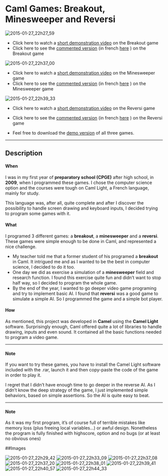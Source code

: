 ﻿# Caml Games: Breakout, Minesweeper and Reversi

![2015-01-27_22h27_59](https://cloud.githubusercontent.com/assets/10437041/5927873/3aab0a44-a676-11e4-85d1-c4888c5ef551.png)

*  Click here to watch a [short demonstration video](http://youtu.be/vGz4a0TpPSU) on the Breakout game
*  Click here to see the [commented version](http://youtu.be/LD_GZ1JWaEA) (in french [here](http://youtu.be/wlOt6JpexoM) ) on the Breakout game

![2015-01-27_22h37_00](https://cloud.githubusercontent.com/assets/10437041/5927876/3ab0cede-a676-11e4-9332-d24b531314c9.png)

*  Click here to watch a [short demonstration video]( http://youtu.be/Uav7vnWjl8w) on the Minesweeper game
*  Click here to see the [commented version](http://youtu.be/wSZC3ZyAF3k) (in french [here](http://youtu.be/_CUyMi8b31U) ) on the Minesweeper game

![2015-01-27_22h39_33](https://cloud.githubusercontent.com/assets/10437041/5927880/3ac873ea-a676-11e4-838e-5cac9d95c7a5.png)

*  Click here to watch a [short demonstration video](http://youtu.be/IrptPMwwKO0) on the Reversi game
*  Click here to see the [commented version](http://youtu.be/xfGlxHdadtc) (in french [here](http://youtu.be/nwX3ZYdrvzI) ) on the Reversi game

*  Feel free to download the [demo version](https://github.com/OlivierDeBouclans/2009-Caml-Games/raw/master/TryMe-CamlGames.rar) of all three games.

---

## Description

#### When

I was in my first year of **preparatory school (CPGE)** after high school, in **2009**, when I programmed these games. I chose the computer science option and the courses were tough on Caml Light, a French language, mainly for study.

This language was, after all, quite complete and after I discover the possibility to handle screen drawing and keyboard inputs, I decided trying to program some games with it.

#### What

I programed 3 different games: a **breakout**, a **minesweeper** and a **reversi**.  These games were simple enough to be done in Caml, and represented a nice challenge.

* My teacher told me that a former student of his programed a **breakout** in Caml. It intrigued me and as I wanted to be the best in computer science, I decided to do it too. 
* One day we did as exercise a simulation of a **minesweeper** field and research function. I found this exercise quite fun and didn’t want to stop half way, so I decided to program the whole game. 
* By the end of the year, I wanted to go deeper video game programing and try to implement basic AI. I found that **reversi** was a good game to simulate a simple AI. So I programmed the game and a simple bot player. 

#### How

As mentioned, this project was developed in **Camel** using the **Camel Light** software. Surprisingly enough, Caml offered quite a lot of libraries to handle drawing, inputs and even sound. It contained all the basic functions needed to program a video game.

---

#### Note

If you want to try these games, you have to install the Camel Light software included with the .rar, launch it and then copy-paste the code of the game in order to play it.

I regret that I didn’t have enough time to go deeper in the reverse AI. As I didn’t know the deep strategy of the game, I just implemented simple behaviors, based on simple assertions. So the AI is quite easy to beat.

---

#### Note

As it was my first program, it’s of course full of terrible mistakes like memory loss (plus freeing local variables…) or awful design. Nonetheless the program is fully finished with highscore, option and no bugs (or at least no obvious ones)

##Images

![2015-01-27_22h29_42](https://cloud.githubusercontent.com/assets/10437041/5927874/3aade58e-a676-11e4-9310-f0e40b1540d9.png)
![2015-01-27_22h33_09](https://cloud.githubusercontent.com/assets/10437041/5927875/3aae4c22-a676-11e4-9a2e-585ef4631175.png)
![2015-01-27_22h37_08](https://cloud.githubusercontent.com/assets/10437041/5927877/3ab338ea-a676-11e4-891e-97cd13858896.png)
![2015-01-27_22h37_20](https://cloud.githubusercontent.com/assets/10437041/5927878/3ab5dd98-a676-11e4-81f9-c2162a6fd435.png)
![2015-01-27_22h38_01](https://cloud.githubusercontent.com/assets/10437041/5927879/3ac3cf3e-a676-11e4-9ec4-1717996a2926.png)
![2015-01-27_22h39_41](https://cloud.githubusercontent.com/assets/10437041/5927881/3acbafce-a676-11e4-82c1-a5ecaaf4a5a1.png)
![2015-01-27_22h40_57](https://cloud.githubusercontent.com/assets/10437041/5927882/3acd5e96-a676-11e4-95f5-4bb729adccee.png)
![2015-01-27_22h44_33](https://cloud.githubusercontent.com/assets/10437041/5927883/3ad0f61e-a676-11e4-9d47-23f1f3bab919.png)
